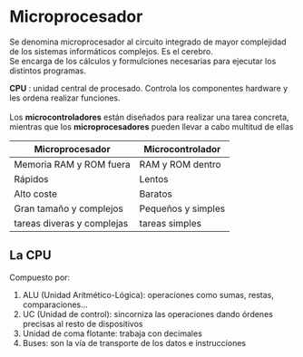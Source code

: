 # Microprocesador
Se denomina microprocesador al circuito integrado de mayor complejidad de los sistemas informáticos complejos. Es el cerebro.<br>
Se encarga de los cálculos y formulciones necesarias para ejecutar los distintos programas.

**CPU** : unidad central de procesado. Controla los componentes hardware y les ordena realizar funciones.<br>
<br>
Los **microcontroladores** están diseñados para realizar una tarea concreta, mientras que los **microprocesadores** pueden llevar a cabo multitud de ellas<br>

|Microprocesador|Microcontrolador|
|---|---|
|Memoria RAM y ROM fuera|RAM y ROM dentro|
|Rápidos|Lentos|
|Alto coste|Baratos|
|Gran tamaño y complejos|Pequeños y simples|
|tareas diveras y complejas|tareas simples|

## La **CPU**
Compuesto por:
1. ALU (Unidad Aritmético-Lógica): operaciones como sumas, restas, comparaciones...
2. UC (Unidad de control): sincorniza las operaciones dando órdenes precisas al resto de dispositivos
3. Unidad de coma flotante: trabaja con decimales
4. Buses: son la vía de transporte de los datos e instrucciones